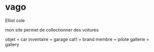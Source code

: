 # vago

Elliot cole 

mon site permet de collectionner des voitures 

objet = car
inventaire = garage
cat1 = brand
membre = pilote
gallerie = gallery